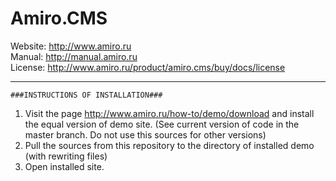 Amiro.CMS 
========
Website: http://www.amiro.ru   
Manual: http://manual.amiro.ru   
License: http://www.amiro.ru/product/amiro.cms/buy/docs/license   
   
____________________     
	###INSTRUCTIONS OF INSTALLATION###
1.	Visit the page http://www.amiro.ru/how-to/demo/download and install the equal version of demo site. (See current version of code in the master branch. Do not use this sources for other versions)   
2.	Pull the sources from this repository to the directory of installed demo (with rewriting files)   
3.	Open installed site.   
